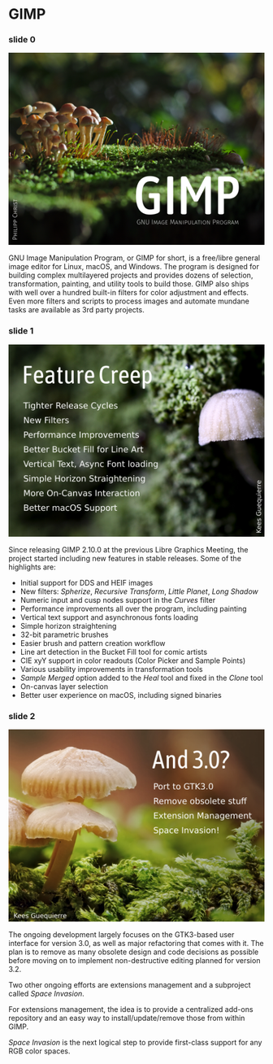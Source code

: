 # GIMP

### slide 0

![](gimp-0.png)

GNU Image Manipulation Program, or GIMP for short, is a free/libre general image editor for Linux, macOS, and Windows. The program is designed for building complex multilayered projects and provides dozens of selection, transformation, painting, and utility tools to build those. GIMP also ships with well over a hundred built-in filters for color adjustment and effects. Even more filters and scripts to process images and automate mundane tasks are available as 3rd party projects.

### slide 1

![](gimp-1.png)

Since releasing GIMP 2.10.0 at the previous Libre Graphics Meeting, the project started including new features in stable releases. Some of the highlights are:

- Initial support for DDS and HEIF images
- New filters: _Spherize_, _Recursive Transform_, _Little Planet_, _Long Shadow_
- Numeric input and cusp nodes support  in the _Curves_ filter
- Performance improvements all over the program, including painting
- Vertical text support and asynchronous fonts loading
- Simple horizon straightening
- 32-bit parametric brushes
- Easier brush and pattern creation workflow
- Line art detection in the Bucket Fill tool for comic artists
- CIE xyY support in color readouts (Color Picker and Sample Points)
- Various usability improvements in transformation tools
- _Sample Merged_ option added to the _Heal_ tool and fixed in the _Clone_ tool
- On-canvas layer selection
- Better user experience on macOS, including signed binaries

### slide 2

![](gimp-2.png)

The ongoing development largely focuses on the GTK3-based user interface for version 3.0, as well as major refactoring that comes with it. The plan is to remove as many obsolete design and code decisions as possible before moving on to implement non-destructive editing planned for version 3.2.

Two other ongoing efforts are extensions management and a subproject called _Space Invasion_.

For extensions management, the idea is to provide a centralized add-ons repository and an easy way to install/update/remove those from within GIMP.

_Space Invasion_ is the next logical step to provide first-class support for any RGB color spaces.
